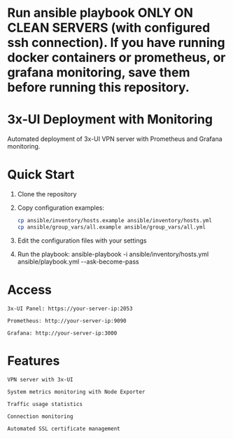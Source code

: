 # Run ansible playbook ONLY ON CLEAN SERVERS (with configured ssh connection). If you have running docker containers or prometheus, or grafana monitoring, save them before running this repository.

# 3x-UI Deployment with Monitoring

Automated deployment of 3x-UI VPN server with Prometheus and Grafana monitoring.

# Quick Start

1. Clone the repository

2. Copy configuration examples:
   ```bash
   cp ansible/inventory/hosts.example ansible/inventory/hosts.yml
   cp ansible/group_vars/all.example ansible/group_vars/all.yml

3. Edit the configuration files with your settings

4. Run the playbook:
   ansible-playbook -i ansible/inventory/hosts.yml ansible/playbook.yml --ask-become-pass

# Access

    3x-UI Panel: https://your-server-ip:2053

    Prometheus: http://your-server-ip:9090

    Grafana: http://your-server-ip:3000

# Features

    VPN server with 3x-UI

    System metrics monitoring with Node Exporter

    Traffic usage statistics

    Connection monitoring

    Automated SSL certificate management
